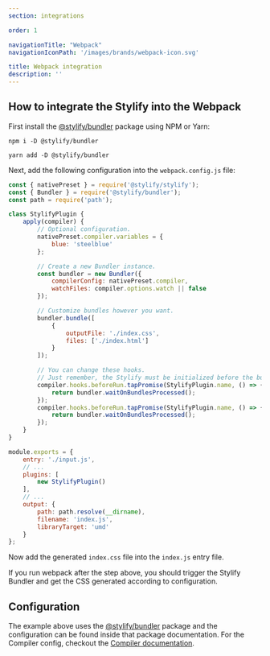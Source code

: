 ```yaml
---
section: integrations

order: 1

navigationTitle: "Webpack"
navigationIconPath: '/images/brands/webpack-icon.svg'

title: Webpack integration
description: ''
---
```


<note><template>
Integration example for the Webpack can be found in <a href="https://github.com/stylify/integrations-examples/tree/master/webpack" target="_blank" rel="noopener">integrations examples repository</a>.
</template></note>

## How to integrate the Stylify into the Webpack

First install the [@stylify/bundler](/docs/bundler) package using NPM or Yarn:

```
npm i -D @stylify/bundler

yarn add -D @stylify/bundler
```

Next, add the following configuration into the `webpack.config.js` file:

```js
const { nativePreset } = require('@stylify/stylify');
const { Bundler } = require('@stylify/bundler');
const path = require('path');

class StylifyPlugin {
	apply(compiler) {
		// Optional configuration.
		nativePreset.compiler.variables = {
			blue: 'steelblue'
		};

		// Create a new Bundler instance.
		const bundler = new Bundler({
			compilerConfig: nativePreset.compiler,
			watchFiles: compiler.options.watch || false
		});

		// Customize bundles however you want.
		bundler.bundle([
			{
				outputFile: './index.css',
				files: ['./index.html']
			}
		]);

		// You can change these hooks.
		// Just remember, the Stylify must be initialized before the build.
		compiler.hooks.beforeRun.tapPromise(StylifyPlugin.name, () => {
			return bundler.waitOnBundlesProcessed();
		});
		compiler.hooks.beforeRun.tapPromise(StylifyPlugin.name, () => {
			return bundler.waitOnBundlesProcessed();
		});
	}
}

module.exports = {
	entry: './input.js',
	// ...
	plugins: [
		new StylifyPlugin()
	],
	// ...
	output: {
		path: path.resolve(__dirname),
		filename: 'index.js',
		libraryTarget: 'umd'
	}
};
```

Now add the generated `index.css` file into the `index.js` entry file.

If you run webpack after the step above, you should trigger the Stylify Bundler and get the CSS generated according to configuration.

## Configuration

The example above uses the [@stylify/bundler](/docs/bundler) package and the configuration can be found inside that package documentation.
For the Compiler config, checkout the [Compiler documentation](/docs/stylify/compiler).
